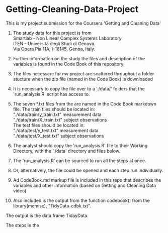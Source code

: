 # Getting-Cleaning-Data-Project
This is my project submission for the Coursera 'Getting and Cleaning Data'

1. The study data for this project is from  
	Smartlab - Non Linear Complex Systems Laboratory                                                                      
	ITEN - Università degli Studi di Genova.                                                                               
	Via Opera Pia 11A, I-16145, Genoa, Italy.                                                                               
    
2. Further information on the study the files and description of the variables is found in the Code Book of this repository.
3. The files necessare for my project are scattered throughout a folder stucture when the zip file (named in the Code Book) is downloaded
4. It is necessary to copy the file over to a './data/' folders that the 'run_analysis.R' script has access to.
5. The seven *.txt files from the are named in the Code Book markdown file.
	The train files should be located in:											
		"./data/train/y_train.txt"  measurement data									
		"./data/train/X_train.txt"  subject observations								
	The test files should be located in:											
		"./data/test/y_test.txt"    measurement data									
		"./data/test/X_test.txt"    subject observations								

6. The analyst should copy the 'run_analysis.R' file to their Working Directory, with the './data' directory and files below.
7. The 'run_analysis.R' can be sourced to run all the steps at once.
8. Or, alternatively, the file could be opened and each step run individually.
9. Ad CodeBook.md markup file is included in this repo that describes the variables and other information (based on Getting and Cleaning Data video)
10. Also included is the output from the function codebook() from the library(memisc), "TidyData-cdbk.txt".


The output is the data.frame TidayData.

The steps in the  
 
